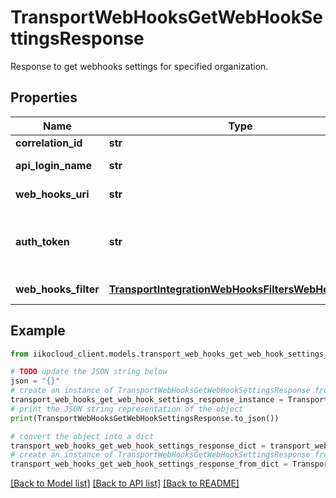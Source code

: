 # TransportWebHooksGetWebHookSettingsResponse

Response to get webhooks settings for specified organization.

## Properties

Name | Type | Description | Notes
------------ | ------------- | ------------- | -------------
**correlation_id** | **str** | Operation ID. | 
**api_login_name** | **str** | Api login name. | 
**web_hooks_uri** | **str** | Webhook handler url. | 
**auth_token** | **str** | Authorization token to pass to the webhook handler. | [optional] 
**web_hooks_filter** | [**TransportIntegrationWebHooksFiltersWebHooksFilter**](TransportIntegrationWebHooksFiltersWebHooksFilter.md) | Webhooks filter. | [optional] 

## Example

```python
from iikocloud_client.models.transport_web_hooks_get_web_hook_settings_response import TransportWebHooksGetWebHookSettingsResponse

# TODO update the JSON string below
json = "{}"
# create an instance of TransportWebHooksGetWebHookSettingsResponse from a JSON string
transport_web_hooks_get_web_hook_settings_response_instance = TransportWebHooksGetWebHookSettingsResponse.from_json(json)
# print the JSON string representation of the object
print(TransportWebHooksGetWebHookSettingsResponse.to_json())

# convert the object into a dict
transport_web_hooks_get_web_hook_settings_response_dict = transport_web_hooks_get_web_hook_settings_response_instance.to_dict()
# create an instance of TransportWebHooksGetWebHookSettingsResponse from a dict
transport_web_hooks_get_web_hook_settings_response_from_dict = TransportWebHooksGetWebHookSettingsResponse.from_dict(transport_web_hooks_get_web_hook_settings_response_dict)
```
[[Back to Model list]](../README.md#documentation-for-models) [[Back to API list]](../README.md#documentation-for-api-endpoints) [[Back to README]](../README.md)


